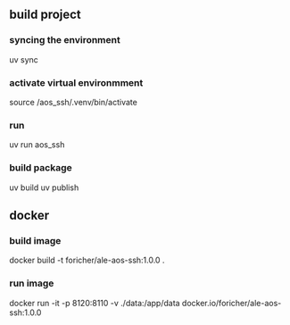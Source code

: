 
## build project 

### syncing the environment 
uv sync

### activate virtual environmment 
source /aos_ssh/.venv/bin/activate

### run 
uv run aos_ssh

### build package
uv build
uv publish

## docker
### build image
docker build -t foricher/ale-aos-ssh:1.0.0 .

### run image
docker run -it -p 8120:8110 -v ./data:/app/data docker.io/foricher/ale-aos-ssh:1.0.0


